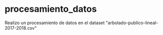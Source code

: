 # procesamiento_datos
Realizo un procesamiento de datos en el dataset "arbolado-publico-lineal-2017-2018.csv"
